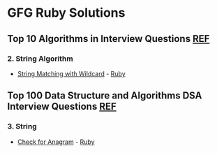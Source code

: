 # GFG Ruby Solutions

## Top 10 Algorithms in Interview Questions [REF](https://www.geeksforgeeks.org/dsa/top-10-algorithms-in-interview-questions/)

### 2. String Algorithm
- [String Matching with Wildcard](https://www.geeksforgeeks.org/dsa/wildcard-pattern-matching/) - [Ruby](string/wildcard_pattern_matching.rb)

## Top 100 Data Structure and Algorithms DSA Interview Questions [REF](https://www.geeksforgeeks.org/dsa/top-100-data-structure-and-algorithms-dsa-interview-questions-topic-wise/)

### 3. String
- [Check for Anagram](https://www.geeksforgeeks.org/dsa/check-whether-two-strings-are-anagram-of-each-other/) - [Ruby](string/check_for_anagram.rb)
